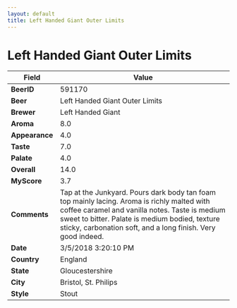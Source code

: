 ```yaml
---
layout: default
title: Left Handed Giant Outer Limits
---
```


# Left Handed Giant Outer Limits

| Field         | Value     |
|---------------|-----------|
| **BeerID** | 591170 |
| **Beer** | Left Handed Giant Outer Limits |
| **Brewer** | Left Handed Giant |
| **Aroma** | 8.0 |
| **Appearance** | 4.0 |
| **Taste** | 7.0 |
| **Palate** | 4.0 |
| **Overall** | 14.0 |
| **MyScore** | 3.7 |
| **Comments** | Tap at the Junkyard. Pours dark body tan foam top mainly lacing. Aroma is richly malted with coffee caramel and vanilla notes. Taste is medium sweet to bitter. Palate is medium bodied, texture sticky, carbonation soft, and a long finish. Very good indeed. |
| **Date** | 3/5/2018 3:20:10 PM |
| **Country** | England |
| **State** | Gloucestershire |
| **City** | Bristol, St. Philips |
| **Style** | Stout |
